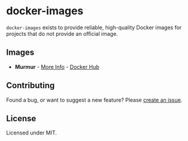 # docker-images

`docker-images` exists to provide reliable, high-quality Docker images for
projects that do not provide an official image.

## Images

- **Murmur** - [More Info][murmur-img] - [Docker Hub][murmur-hub]

## Contributing

Found a bug, or want to suggest a new feature? Please [create an issue][core-issues].

## License

Licensed under MIT.

[core-issues]: https://github.com/bddenhartog/docker-library/issues
[murmur-img]: https://github.com/bddenhartog/docker-library/tree/master/murmur
[murmur-hub]: https://hub.docker.com/r/bddenhartog/murmur
